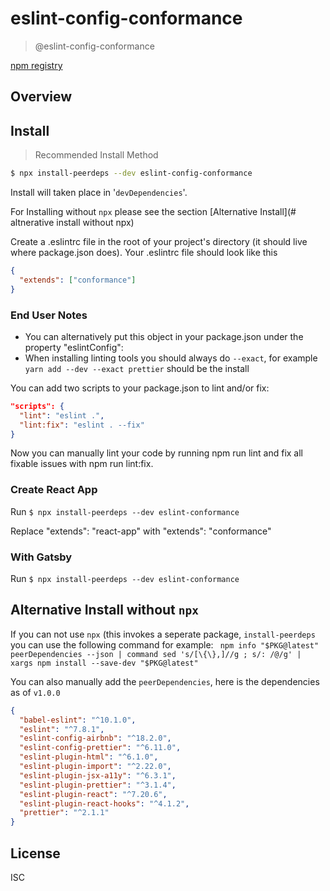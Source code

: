 # eslint-config-conformance


> @eslint-config-conformance

[npm registry](https://www.npmjs.com/package/eslint-conformance)

## Overview

## Install

> Recommended Install Method 
```bash
$ npx install-peerdeps --dev eslint-config-conformance
```

Install will taken place in '`devDependencies`'.

For Installing without `npx` please see the section [Alternative Install](# altnerative install without npx)

Create a .eslintrc file in the root of your project's directory (it should live where package.json does). Your .eslintrc file should look like this

```json
{
  "extends": ["conformance"]
}
```

### End User Notes

- You can alternatively put this object in your package.json under the property "eslintConfig":
- When installing linting tools you should always do `--exact`, for example `yarn add --dev --exact prettier` should be the install

You can add two scripts to your package.json to lint and/or fix:

```json
"scripts": {
  "lint": "eslint .",
  "lint:fix": "eslint . --fix"
}
```

Now you can manually lint your code by running npm run lint and fix all fixable issues with npm run lint:fix.

### Create React App

Run `$ npx install-peerdeps --dev eslint-conformance`

Replace "extends": "react-app" with "extends": "conformance"

### With Gatsby

Run `$ npx install-peerdeps --dev eslint-conformance`

## Alternative Install without `npx`

If you can not use `npx` (this invokes a seperate package, `install-peerdeps` you can use the following command for example:
` npm info "$PKG@latest" peerDependencies --json | command sed 's/[\{\},]//g ; s/: /@/g' | xargs npm install --save-dev "$PKG@latest"`

You can also manually add the `peerDependencies`, here is the dependencies as of `v1.0.0`

```json
{
  "babel-eslint": "^10.1.0",
  "eslint": "^7.8.1",
  "eslint-config-airbnb": "^18.2.0",
  "eslint-config-prettier": "^6.11.0",
  "eslint-plugin-html": "^6.1.0",
  "eslint-plugin-import": "^2.22.0",
  "eslint-plugin-jsx-a11y": "^6.3.1",
  "eslint-plugin-prettier": "^3.1.4",
  "eslint-plugin-react": "^7.20.6",
  "eslint-plugin-react-hooks": "^4.1.2",
  "prettier": "^2.1.1"
}
```

## License

ISC
